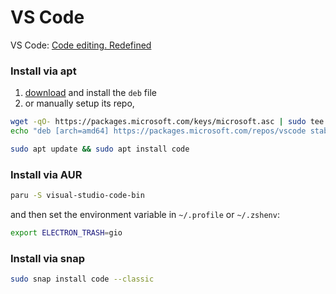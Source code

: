 # VS Code


VS Code: [Code editing. Redefined](https://code.visualstudio.com/)

<!--more-->

### Install via apt

1. [download](https://code.visualstudio.com/) and install the `deb` file
2. or manually setup its repo,

```bash
wget -qO- https://packages.microsoft.com/keys/microsoft.asc | sudo tee /etc/apt/trusted.gpg.d/microsoft.asc
echo "deb [arch=amd64] https://packages.microsoft.com/repos/vscode stable main" | sudo tee /etc/apt/sources.list.d/vscode.list

sudo apt update && sudo apt install code
```

### Install via AUR

```bash
paru -S visual-studio-code-bin
```

and then set the environment variable in `~/.profile` or `~/.zshenv`:

```bash
export ELECTRON_TRASH=gio
```

### Install via snap

```bash
sudo snap install code --classic
```

